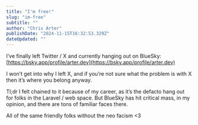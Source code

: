 ```yaml
---
title: "I'm free!"
slug: "im-free"
subtitle: ""
author: "Chris Arter"
publishDate: "2024-11-15T16:32:53.329Z"
dateUpdated: ""
---
```


I’ve finally left Twitter / X and currently hanging out on BlueSky: [https://bsky.app/profile/arter.dev](https://bsky.app/profile/arter.dev)

I won’t get into why I left X, and if you’re not sure what the problem is with X then it’s where you belong anyway.

Tl;dr I felt chained to it because of my career, as it’s the defacto hang out for folks in the Laravel / web space. But BlueSky has hit critical mass, in my opinion, and there are tons of familiar faces there.

All of the same friendly folks without the neo facism <3